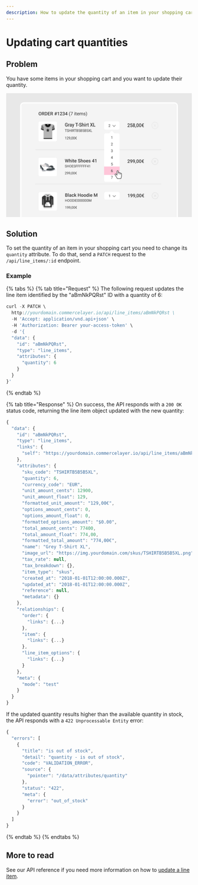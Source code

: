 ```yaml
---
description: How to update the quantity of an item in your shopping cart
---
```


# Updating cart quantities

## Problem

You have some items in your shopping cart and you want to update their quantity.

![](../.gitbook/assets/cart-summary-zoom-update-quantity-3-lines%20%281%29.jpg)

## Solution

To set the quantity of an item in your shopping cart you need to change its `quantity` attribute. To do that, send a `PATCH` request to the `/api/line_items/:id` endpoint. 

### Example

{% tabs %}
{% tab title="Request" %}
The following request updates the line item identified by the "aBmNkPQRst" ID with a quantity of 6:

```javascript
curl -X PATCH \
  http://yourdomain.commercelayer.io/api/line_items/aBmNkPQRst \
  -H 'Accept: application/vnd.api+json' \
  -H 'Authorization: Bearer your-access-token' \
  -d '{
  "data": {
    "id": "aBmNkPQRst",
    "type": "line_items",
    "attributes": {
      "quantity": 6
    }
  }
}'
```
{% endtab %}

{% tab title="Response" %}
On success, the API responds with a `200 OK` status code, returning the line item object updated with the new quantity:

```javascript
{
  "data": {
    "id": "aBmNkPQRst",
    "type": "line_items",
    "links": {
      "self": "https://yourdomain.commercelayer.io/api/line_items/aBmNkPQRst"
    },
    "attributes": {
      "sku_code": "TSHIRTB5B5B5XL",
      "quantity": 6,
      "currency_code": "EUR",
      "unit_amount_cents": 12900,
      "unit_amount_float": 129,
      "formatted_unit_amount": "129,00€",
      "options_amount_cents": 0,
      "options_amount_float": 0,
      "formatted_options_amount": "$0.00",
      "total_amount_cents": 77400,
      "total_amount_float": 774,00,
      "formatted_total_amount": "774,00€",
      "name": "Grey T-Shirt XL",
      "image_url": "https://img.yourdomain.com/skus/TSHIRTB5B5B5XL.png",
      "tax_rate": null,
      "tax_breakdown": {},
      "item_type": "skus",
      "created_at": "2018-01-01T12:00:00.000Z",
      "updated_at": "2018-01-01T12:00:00.000Z",
      "reference": null,
      "metadata": {}
    },
    "relationships": {
      "order": {
        "links": {...}
      },
      "item": {
        "links": {...}
      },
      "line_item_options": {
        "links": {...}
      }
    },
    "meta": {
      "mode": "test"
    }
  }
}
```

If the updated quantity results higher than the available quantity in stock, the API responds with a `422 Unprocessable Entity` error:

```javascript
{
  "errors": [
    {
      "title": "is out of stock",
      "detail": "quantity - is out of stock",
      "code": "VALIDATION_ERROR",
      "source": {
        "pointer": "/data/attributes/quantity"
      },
      "status": "422",
      "meta": {
        "error": "out_of_stock"
      }
    }
  ]
}
```
{% endtab %}
{% endtabs %}

## More to read

See our API reference if you need more information on how to [update a line item](https://docs.commercelayer.io/api/resources/line_items/update_line_item).


